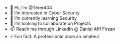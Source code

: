 - 👋 Hi, I’m @Terer404
- 👀 I’m interested in Cyber Security
- 🌱 I’m currently learning Security
- 💞️ I’m looking to collaborate on Projects
- 📫 Reach me through LinkedIn @ Daniel Afif Firzan
- ⚡ Fun fact: A professional once an amateur

<!---
Terer404/Terer404 is a ✨ special ✨ repository because its `README.md` (this file) appears on your GitHub profile.
You can click the Preview link to take a look at your changes.
--->
